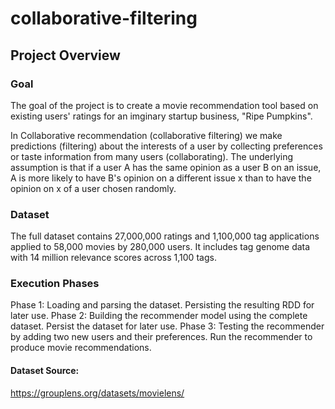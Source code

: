 # collaborative-filtering

## Project Overview 

### Goal
The goal of the project is to create a movie recommendation tool based on existing users' ratings for an imginary startup business, "Ripe Pumpkins". 

In Collaborative recommendation (collaborative filtering) we make predictions (filtering) about the interests of a user by collecting preferences or taste information from many users (collaborating). The underlying assumption is that if a user A has the same opinion as a user B on an issue, A is more likely to have B's opinion on a different issue x than to have the opinion on x of a user chosen randomly.

### Dataset 

The full dataset contains 27,000,000 ratings and 1,100,000 tag applications applied to 58,000 movies by 280,000 users. It includes tag genome data with 14 million relevance scores across 1,100 tags.

### Execution Phases
Phase 1: Loading and parsing the dataset. Persisting the resulting RDD for later use.
Phase 2: Building the recommender model using the complete dataset. Persist the dataset for later use.
Phase 3: Testing the recommender by adding two new users and their preferences. Run the recommender to produce movie recommendations. 

#### Dataset Source: 
https://grouplens.org/datasets/movielens/ 
